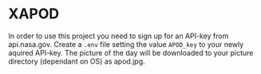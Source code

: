 # XAPOD
In order to use this project you need to sign up for an API-key from api.nasa.gov.
Create a `.env` file setting the value `APOD_key` to your newly aquired API-key.
The picture of the day will be downloaded to your picture directory (dependant on OS) as apod.jpg.
